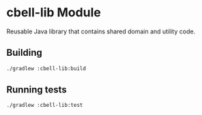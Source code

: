 # cbell-lib Module

Reusable Java library that contains shared domain and utility code.

## Building
```bash
./gradlew :cbell-lib:build
```

## Running tests
```bash
./gradlew :cbell-lib:test
```
